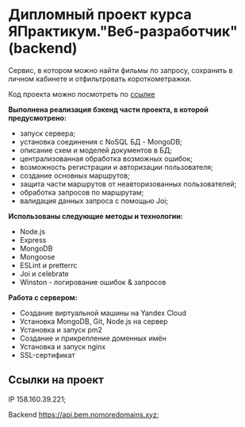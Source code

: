 #  Дипломный проект курса ЯПрактикум."Веб-разработчик" (backend)

Сервис, в котором можно найти фильмы по запросу, сохранить в личном кабинете и отфильтровать короткометражки.

Код проекта можно посмотреть по [ссылке](https://github.com/squirrel9090/movies-explorer-api/tree/level-1)

**Выполнена реализация бэкенд части проекта, в которой предусмотрено:** 
* запуск сервера;
* установка соединения с NoSQL БД - MongoDB;
* описание схем и моделей документов в БД;
* централизованная обработка возможных ошибок;
* возможность регистрации и авторизации пользователя;
* создание основных маршрутов;
* защита части маршрутов от неавторизованных пользователей;
* обработка запросов по маршрутам;
* валидация данных запроса с помощью Joi;

**Использованы следующие методы и технологии:**
- Node.js
- Express
- MongoDB
- Mongoose
- ESLint и pretterrc
- Joi и celebrate
- Winston - логирование ошибок & запросов

**Работа с сервером:**
- Создание виртуальной машины на Yandex Cloud
- Установка MongoDB, Git, Node.js на сервер
- Установка и запуск pm2
- Создание и прикрепление доменных имён
- Установка и запуск nginx
- SSL-сертификат

## Ссылки на проект

IP 158.160.39.221;

Backend https://api.bem.nomoredomains.xyz;